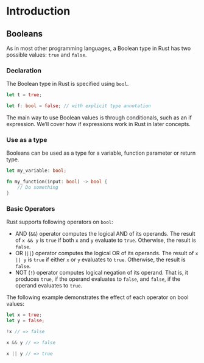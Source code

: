 # Introduction

## Booleans

As in most other programming languages, a Boolean type in Rust has two possible values: `true` and `false`.

### Declaration
The Boolean type in Rust is specified using `bool`.

```rust
let t = true;

let f: bool = false; // with explicit type annotation
```

The main way to use Boolean values is through conditionals, such as an if
expression.
We’ll cover how if expressions work in Rust in later concepts.

### Use as a type
Booleans can be used as a type for a variable, function parameter or return
type.

```rust
let my_variable: bool;

fn my_function(input: bool) -> bool {
    // Do something
}

```

### Basic Operators
Rust supports following operators on `bool`:
- AND (`&&`) operator computes the logical AND of its operands.
  The result of `x && y` is `true` if both `x` and `y` evaluate to `true`.
  Otherwise, the result is `false`.
- OR (`||`) operator computes the logical OR of its operands.
  The result of `x || y` is `true` if either `x` or `y` evaluates to `true`.
  Otherwise, the result is `false`.
- NOT (`!`) operator computes logical negation of its operand.
  That is, it produces `true`, if the operand evaluates to `false`, and `false`, if the operand evaluates to `true`.

The following example demonstrates the effect of each operator on bool values:

```rust
let x = true;
let y = false;

!x // => false

x && y // => false

x || y // => true

```
